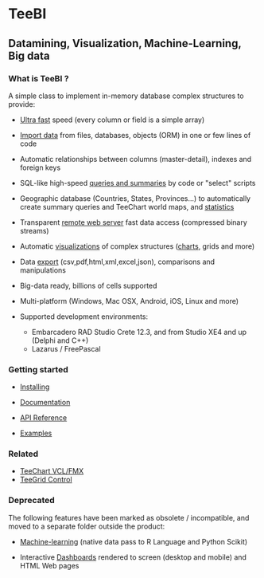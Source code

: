 # TeeBI

## Datamining, Visualization, Machine-Learning, Big data
 
### What is TeeBI ?

A simple class to implement in-memory database complex structures to provide:

- [Ultra fast](https://github.com/Steema/BI/tree/master/demos/delphi/vcl/Speed) speed (every column or field is a simple array)

- [Import data](https://github.com/Steema/BI/wiki/importing) from files, databases, objects (ORM) in one or few lines of code

- Automatic relationships between columns (master-detail), indexes and foreign keys

- SQL-like high-speed [queries and summaries](https://github.com/Steema/BI/wiki/queries) by code or "select" scripts

- Geographic database (Countries, States, Provinces...) to automatically create summary queries and TeeChart world maps, and [statistics](https://github.com/Steema/BI/wiki/statistics)

- Transparent [remote web server](https://rawgit.com/Steema/BI/master/demos/online/remote_web/index.htm) fast data access (compressed binary streams)

- Automatic [visualizations](https://github.com/Steema/BI/wiki/visualization) of complex structures ([charts](https://github.com/Steema/BI/wiki/bichart), grids and more)

- Data [export](https://github.com/Steema/BI/wiki/exporting) (csv,pdf,html,xml,excel,json), comparisons and manipulations

- Big-data ready, billions of cells supported

- Multi-platform (Windows, Mac OSX, Android, iOS, Linux and more)

- Supported development environments: 

  *  Embarcadero RAD Studio Crete 12.3, and from Studio XE4 and up (Delphi and C++)
  *  Lazarus / FreePascal
  
### Getting started

- [Installing](https://steema.com/docs/teebi/tutorials/Installing-TeeBI)

- [Documentation](https://steema.com/docs/teebi/tutorials/index.html)

- [API Reference](https://steema.com/docs/TeeBIVCLReference.htm)

- [Examples](https://github.com/Steema/BI/tree/master/demos)

### Related

- [TeeChart VCL/FMX](https://www.steema.com/product/vcl)
- [TeeGrid Control](https://www.steema.com/product/gridvcl)

### Deprecated

The following features have been marked as obsolete / incompatible, and moved to a separate folder outside the product:

- [Machine-learning](https://github.com/Steema/BI/wiki/machine-learning) (native data pass to R Language and Python Scikit)

- Interactive [Dashboards](https://raw.github.com/Steema/BI/master/docs/img/TeeBI_Dashboard_VCL.png) rendered to screen (desktop and mobile) and HTML Web pages

